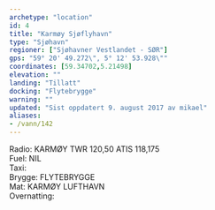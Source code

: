 ```yaml
---
archetype: "location"
id: 4
title: "Karmøy Sjøflyhavn"
type: "Sjøhavn"
regioner: ["Sjøhavner Vestlandet - SØR"]
gps: "59° 20' 49.272\", 5° 12' 53.928\""
coordinates: [59.34702,5.21498]
elevation: ""
landing: "Tillatt"
docking: "Flytebrygge"
warning: ""
updated: "Sist oppdatert 9. august 2017 av mikael"
aliases:
- /vann/142
---
```


Radio:  KARMØY TWR 120,50 ATIS 118,175\
Fuel:  NIL\
Taxi:\
Brygge: FLYTEBRYGGE\
Mat: KARMØY LUFTHAVN\
Overnatting:
